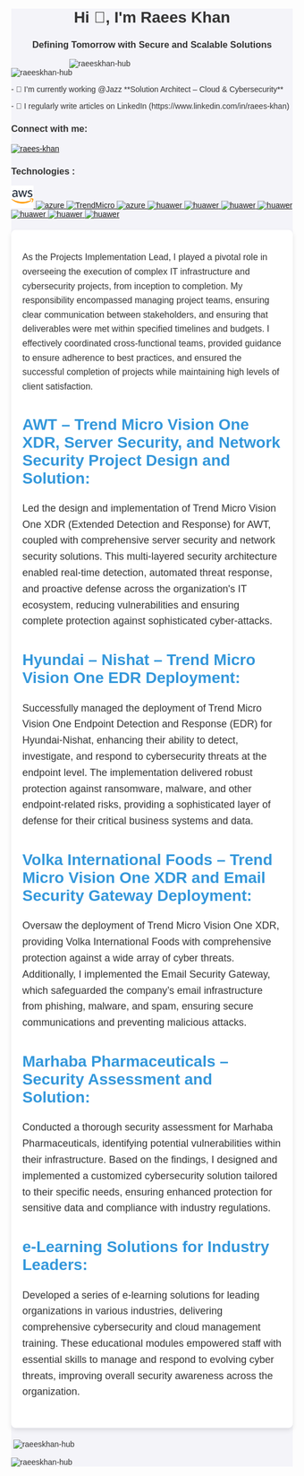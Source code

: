 <div style="font-family: Arial, sans-serif; background-color: #f4f4f9; margin: 0; padding: 0; color: #333;">
<h1 align="center">Hi 👋, I'm Raees Khan</h1>
<h3 align="center">Defining Tomorrow with Secure and Scalable Solutions</h3>
<img align="right" width="400" src="https://assets-v2.lottiefiles.com/a/f1e1a7d0-1d3d-11ee-91c5-27c399cace92/GFI1KJwTVS.gif" alt="raeeskhan-hub"/>
<p align="left"><img src="https://komarev.com/ghpvc/?username=raeeskhan-hub&label=Profile%20views&color=0e75b6&style=flat" alt="raeeskhan-hub"/></p>
<p>- 🔭 I’m currently working @Jazz **Solution Architect – Cloud & Cybersecurity**</p>
<p>- 📝 I regularly write articles on LinkedIn (https://www.linkedin.com/in/raees-khan)</p>
<h3 align="left">Connect with me:</h3>
<p align="left">
<a href="https://linkedin.com/in/raees-khan" target="blank">
<img align="center" src="https://raw.githubusercontent.com/rahuldkjain/github-profile-readme-generator/master/src/images/icons/Social/linked-in-alt.svg" alt="raees-khan" height="30" width="40"/>
</a>
</p>
<h3 align="left">Technologies :</h3>
<p align="left">
<a href="https://aws.amazon.com" target="_blank" rel="noreferrer">
<img src="https://raw.githubusercontent.com/devicons/devicon/master/icons/amazonwebservices/amazonwebservices-original-wordmark.svg" alt="aws" width="40" height="40"/>
</a>
<a href="https://azure.microsoft.com/en-in/" target="_blank" rel="noreferrer">
<img src="https://www.vectorlogo.zone/logos/microsoft_azure/microsoft_azure-icon.svg" alt="azure" width="40" height="40"/>
</a>
<a href="https://www.trendmicro.com/en_us/business.html" target="_blank" rel="noreferrer">
<img src="https://encrypted-tbn0.gstatic.com/images?q=tbn:ANd9GcQop_dskqgvivTywdpgB85Yatu7JoTen5RPjg&s" alt="TrendMicro" width="40" height="40"/>
</a>
<a href="https://www.trendmicro.com/en_us/business.html" target="_blank" rel="noreferrer">
<img src="https://images.ctfassets.net/aoyx73g9h2pg/2pgojF0xYbPiO90nEe6MQn/104a8dde7850fd7820d1fe25f2ee1a7a/1IzqGZkxtu1msh1CA4R3X_BpRTQa_FRu1_1-Featured-1024x572.jpg?w=3840&q=100" alt="azure" width="40" height="40"/>
</a>
<a href="https://www.huawei.com/en/" target="_blank" rel="noreferrer">
<img src="https://encrypted-tbn0.gstatic.com/images?q=tbn:ANd9GcTr_8D0USdYOb8gPEOyKDyQY2xP9UZVr8pdEA&s" alt="huawer" width="100" height="40"/>
</a>
<a href="https://www.huawei.com/en/" target="_blank" rel="noreferrer">
<img src="https://encrypted-tbn0.gstatic.com/images?q=tbn:ANd9GcQ0KWcIISysoKOnecfEzsK1ohELubZALz3ECw&s" alt="huawer" width="100" height="40"/>
</a>
<a href="https://www.huawei.com/en/" target="_blank" rel="noreferrer">
<img src="https://encrypted-tbn0.gstatic.com/images?q=tbn:ANd9GcRWqhA1gv1uj0tWN1kJubhhPruf29_rk7D6ig&s" alt="huawer" width="60" height="60"/>
</a>
<a href="https://www.huawei.com/en/" target="_blank" rel="noreferrer">
<img src="https://static-00.iconduck.com/assets.00/cisco-icon-2048x2048-yvjuekbj.png" alt="huawer" width="40" height="40"/>
</a>
<a href="https://www.huawei.com/en/" target="_blank" rel="noreferrer">
<img src="https://cdn.prod.website-files.com/5ee732bebd9839b494ff27cd/5eef3a3260847d0d2783a76d_Microsoft-Logo-PNG-Transparent-Image.png" alt="huawer" width="40" height="40"/>
</a>
<a href="https://www.huawei.com/en/" target="_blank" rel="noreferrer">
<img src="https://encrypted-tbn0.gstatic.com/images?q=tbn:ANd9GcRkj7pEe2KkuHittje6nvwqnW_tbZ9qw-dhoA&s" alt="huawer" width="40" height="40"/>
</a>
<a href="https://www.huawei.com/en/" target="_blank" rel="noreferrer">
<img src="https://upload.wikimedia.org/wikipedia/commons/thumb/a/ad/HP_logo_2012.svg/2048px-HP_logo_2012.svg.png" alt="huawer" width="40" height="40"/>
</a>
</p>
<div style="max-width: 1200px; margin: 20px auto; padding: 20px; background-color: white; border-radius: 8px; box-shadow: 0 4px 8px rgba(0, 0, 0, 0.1);">
<p style="font-size: 16px; line-height: 1.6; margin-bottom: 20px;">
As the Projects Implementation Lead, I played a pivotal role in overseeing the execution of complex IT infrastructure and cybersecurity projects, from inception to completion. My responsibility encompassed managing project teams, ensuring clear communication between stakeholders, and ensuring that deliverables were met within specified timelines and budgets. I effectively coordinated cross-functional teams, provided guidance to ensure adherence to best practices, and ensured the successful completion of projects while maintaining high levels of client satisfaction.
</p>
<div style="margin-bottom: 30px;">
<h2 style="font-size: 28px; color: #3498db;">AWT – Trend Micro Vision One XDR, Server Security, and Network Security Project Design and Solution:</h2>
<p style="font-size: 18px; line-height: 1.6;">Led the design and implementation of Trend Micro Vision One XDR (Extended Detection and Response) for AWT, coupled with comprehensive server security and network security solutions. This multi-layered security architecture enabled real-time detection, automated threat response, and proactive defense across the organization's IT ecosystem, reducing vulnerabilities and ensuring complete protection against sophisticated cyber-attacks.</p>
</div>
<div style="margin-bottom: 30px;">
<h2 style="font-size: 28px; color: #3498db;">Hyundai – Nishat – Trend Micro Vision One EDR Deployment:</h2>
<p style="font-size: 18px; line-height: 1.6;">Successfully managed the deployment of Trend Micro Vision One Endpoint Detection and Response (EDR) for Hyundai-Nishat, enhancing their ability to detect, investigate, and respond to cybersecurity threats at the endpoint level. The implementation delivered robust protection against ransomware, malware, and other endpoint-related risks, providing a sophisticated layer of defense for their critical business systems and data.</p>
</div>
<div style="margin-bottom: 30px;">
<h2 style="font-size: 28px; color: #3498db;">Volka International Foods – Trend Micro Vision One XDR and Email Security Gateway Deployment:</h2>
<p style="font-size: 18px; line-height: 1.6;">Oversaw the deployment of Trend Micro Vision One XDR, providing Volka International Foods with comprehensive protection against a wide array of cyber threats. Additionally, I implemented the Email Security Gateway, which safeguarded the company’s email infrastructure from phishing, malware, and spam, ensuring secure communications and preventing malicious attacks.</p>
</div>
<div style="margin-bottom: 30px;">
<h2 style="font-size: 28px; color: #3498db;">Marhaba Pharmaceuticals – Security Assessment and Solution:</h2>
<p style="font-size: 18px; line-height: 1.6;">Conducted a thorough security assessment for Marhaba Pharmaceuticals, identifying potential vulnerabilities within their infrastructure. Based on the findings, I designed and implemented a customized cybersecurity solution tailored to their specific needs, ensuring enhanced protection for sensitive data and compliance with industry regulations.</p>
</div>
<div style="margin-bottom: 30px;">
<h2 style="font-size: 28px; color: #3498db;">e-Learning Solutions for Industry Leaders:</h2>
<p style="font-size: 18px; line-height: 1.6;">Developed a series of e-learning solutions for leading organizations in various industries, delivering comprehensive cybersecurity and cloud management training. These educational modules empowered staff with essential skills to manage and respond to evolving cyber threats, improving overall security awareness across the organization.</p>
</div>
</div>
<p>&nbsp;<img align="center" src="https://github-readme-stats.vercel.app/api?username=raeeskhan-hub&show_icons=true&locale=en" alt="raeeskhan-hub" /></p>
<p><img align="center" src="https://github-readme-streak-stats.herokuapp.com/?user=raeeskhan-hub&" alt="raeeskhan-hub" /></p>
</div>
